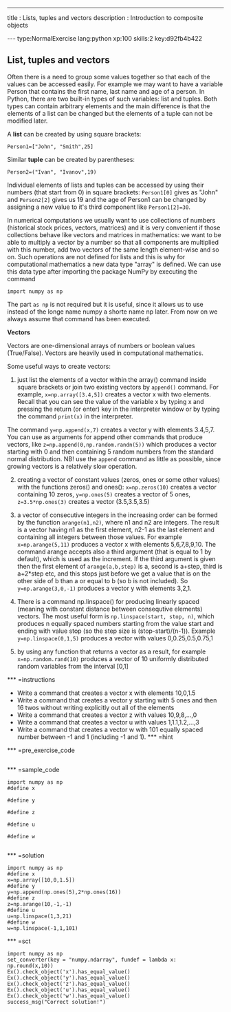 ---
title       : Lists, tuples and vectors
description : Introduction to composite objects


--- type:NormalExercise lang:python xp:100 skills:2 key:d92fb4b422
## List, tuples and vectors
Often there is a need to group some values together so that each of the values can be accessed easily. For example we may want to have a variable Person that contains the first name, last name and age of a person. In Python, there are two built-in types of such variables: list and tuples. Both types can contain arbitrary elements and the main difference is that the elements of a list can be changed but the elements of a tuple can not be modified later. 

A **list** can be created by using square brackets:

`Person1=["John", "Smith",25]`

Similar **tuple** can be created by parentheses:

`Person2=("Ivan", "Ivanov",19)`

Individual elements of lists and tuples can be accessed by using their numbers (that start from 0) in square brackets: `Person1[0]` gives as "John" and `Person2[2]` gives us 19 and the age of Person1 can be changed by assigning a new value to it's third component like `Person1[2]=30`.

In numerical computations we usually want to use collections of numbers (historical stock prices, vectors, matrices) and it is very convenient if those collections behave like vectors and matrices in mathematics: we want to be able to multiply a vector by a number so that all components are multiplied with this number, add two vectors of the same length element-wise and so on. Such operations are not defined for lists and this is why for computational mathematics a new data type "array" is defined. We can use this data type after importing the package NumPy by executing the command

`import numpy as np`

The part `as np` is not required but it is useful, since it allows us to use instead of the longe name numpy a shorte name np later. From now on we always assume that command has been executed.

**Vectors**

Vectors are one-dimensional arrays of numbers or boolean values (True/False). Vectors are heavily used in computational mathematics.

Some useful ways to create vectors:

1) just list the elements of a vector within the array() command inside square brackets or join two existing vectors by `append()` command.
For example, 
`x=np.array([3.4,5])` 
creates a vector x with two elements. Recall that you can see the value of the variable x by typing x and pressing the return (or enter) key in the interpreter window or by typing the command `print(x)` in the interpreter.

The command
`y=np.append(x,7)`
creates a vector y with elements 3.4,5,7. You can use as arguments for append other commands that produce vectors, like
`z=np.append(0,np.random.randn(5))`
which produces a vector starting with 0 and then containing 5 random numbers from the standard normal distribution. NB! use the `append` command as little as possible, since growing vectors is a relatively slow operation.

2) creating a vector of constant values (zeros, ones or  some other values) with the functions zeros() and ones():
`x=np.zeros(10)`
creates a vector containing 10 zeros,
`y=np.ones(5)`
creates a vector of 5 ones,
`z=3.5*np.ones(3)`
creates a vector (3.5,3.5,3.5)

3) a vector of consecutive integers in the increasing order can be formed by the function `arange(n1,n2)`, where n1 and n2 are integers. The result is a vector having n1 as the first element, n2-1 as the last element and containing all integers between those values. For example
`x=np.arange(5,11)`
produces a vector x with elements 5,6,7,8,9,10. The command arange accepts also a third argument (that is equal to 1 by default), which is used as the increment. If the third argument is given then the first element of `arange(a,b,step)` is a, second is a+step, third is a+2*step etc,  and this stops just before we get a value that is on the other side of b than a or equal to b (so b is not included). So
`y=np.arange(3,0,-1)`
produces a vector y with elements 3,2,1.

4) There is a command np.linspace() for producing linearly spaced (meaning with constant distance between consequtive elements) vectors. The most useful form is `np.linspace(start, stop, n)`, which produces n equally spaced numbers starting from the value start and ending with value stop (so the step size is (stop-start)/(n-1)). Example
`y=np.linspace(0,1,5)`
produces a vector with values 0,0.25,0.5,0.75,1

5) by using any function that returns a vector as a result, for example
`x=np.random.rand(10)`
produces a vector of 10 uniformly distributed random variables from the interval [0,1]

*** =instructions

- Write a command that creates a vector x with elements 10,0,1.5
- Write a command that creates a vector y starting with 5 ones and then 16 twos without writing explicitly out all of the elements
- Write a command that creates a vector z with values 10,9,8,...,0
- Write a command that creates a vector u with values 1,1.1,1.2,...,3
- Write a command that creates a vector w with 101 equally spaced number between -1 and 1 (including -1 and 1).
*** =hint

*** =pre_exercise_code
```{python}

```

*** =sample_code
```{python}
import numpy as np
#define x

#define y

#define z

#define u

#define w


```

*** =solution
```{python}
import numpy as np
#define x
x=np.array([10,0,1.5])
#define y
y=np.append(np.ones(5),2*np.ones(16))
#define z
z=np.arange(10,-1,-1)
#define u
u=np.linspace(1,3,21)
#define w
w=np.linspace(-1,1,101)

```

*** =sct
```{python}
import numpy as np
set_converter(key = "numpy.ndarray", fundef = lambda x: np.round(x,10))
Ex().check_object('x').has_equal_value()
Ex().check_object('y').has_equal_value()
Ex().check_object('z').has_equal_value()
Ex().check_object('u').has_equal_value()
Ex().check_object('w').has_equal_value()
success_msg("Correct solution!")
```
